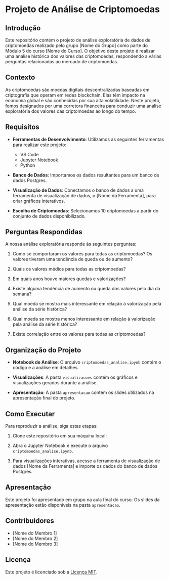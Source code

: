 # Projeto de Análise de Criptomoedas

## Introdução

Este repositório contém o projeto de análise exploratória de dados de criptomoedas realizado pelo grupo [Nome do Grupo] como parte do Módulo 5 do curso [Nome do Curso]. O objetivo deste projeto é realizar uma análise histórica dos valores das criptomoedas, respondendo a várias perguntas relacionadas ao mercado de criptomoedas.

## Contexto

As criptomoedas são moedas digitais descentralizadas baseadas em criptografia que operam em redes blockchain. Elas têm impacto na economia global e são conhecidas por sua alta volatilidade. Neste projeto, fomos designados por uma corretora financeira para conduzir uma análise exploratória dos valores das criptomoedas ao longo do tempo.

## Requisitos

- **Ferramentas de Desenvolvimento**: Utilizamos as seguintes ferramentas para realizar este projeto:

  - VS Code
  - Jupyter Notebook
  - Python

- **Banco de Dados**: Importamos os dados resultantes para um banco de dados Postgres.

- **Visualização de Dados**: Conectamos o banco de dados a uma ferramenta de visualização de dados, o [Nome da Ferramenta], para criar gráficos interativos.

- **Escolha de Criptomoedas**: Selecionamos 10 criptomoedas a partir do conjunto de dados disponibilizado.

## Perguntas Respondidas

A nossa análise exploratória responde às seguintes perguntas:

1. Como se comportaram os valores para todas as criptomoedas? Os valores tiveram uma tendência de queda ou de aumento?

2. Quais os valores médios para todas as criptomoedas?

3. Em quais anos houve maiores quedas e valorizações?

4. Existe alguma tendência de aumento ou queda dos valores pelo dia da semana?

5. Qual moeda se mostra mais interessante em relação à valorização pela análise da série histórica?

6. Qual moeda se mostra menos interessante em relação à valorização pela análise da série histórica?

7. Existe correlação entre os valores para todas as criptomoedas?

## Organização do Projeto

- **Notebook de Análise**: O arquivo `criptomoedas_analise.ipynb` contém o código e a análise em detalhes.

- **Visualizações**: A pasta `visualizacoes` contém os gráficos e visualizações gerados durante a análise.

- **Apresentação**: A pasta `apresentacao` contém os slides utilizados na apresentação final do projeto.

## Como Executar

Para reproduzir a análise, siga estas etapas:

1. Clone este repositório em sua máquina local:

2. Abra o Jupyter Notebook e execute o arquivo `criptomoedas_analise.ipynb`.

3. Para visualizações interativas, acesse a ferramenta de visualização de dados [Nome da Ferramenta] e importe os dados do banco de dados Postgres.

## Apresentação

Este projeto foi apresentado em grupo na aula final do curso. Os slides da apresentação estão disponíveis na pasta `apresentacao`.

## Contribuidores

- [Nome do Membro 1]
- [Nome do Membro 2]
- [Nome do Membro 3]

## Licença

Este projeto é licenciado sob a [Licença MIT](LICENSE).
